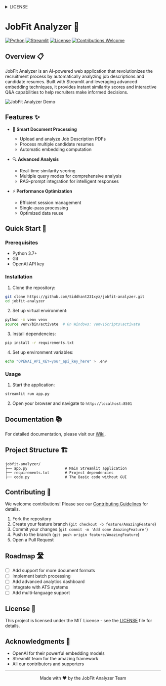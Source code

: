 <details>
<summary>LICENSE</summary>

MIT License

Copyright (c) 2024 JobFit Analyzer

Permission is hereby granted, free of charge, to any person obtaining a copy
of this software and associated documentation files (the "Software"), to deal
in the Software without restriction, including without limitation the rights
to use, copy, modify, merge, publish, distribute, sublicense, and/or sell
copies of the Software, and to permit persons to whom the Software is
furnished to do so, subject to the following conditions:

The above copyright notice and this permission notice shall be included in all
copies or substantial portions of the Software.

THE SOFTWARE IS PROVIDED "AS IS", WITHOUT WARRANTY OF ANY KIND, EXPRESS OR
IMPLIED, INCLUDING BUT NOT LIMITED TO THE WARRANTIES OF MERCHANTABILITY,
FITNESS FOR A PARTICULAR PURPOSE AND NONINFRINGEMENT. IN NO EVENT SHALL THE
AUTHORS OR COPYRIGHT HOLDERS BE LIABLE FOR ANY CLAIM, DAMAGES OR OTHER
LIABILITY, WHETHER IN AN ACTION OF CONTRACT, TORT OR OTHERWISE, ARISING FROM,
OUT OF OR IN CONNECTION WITH THE SOFTWARE OR THE USE OR OTHER DEALINGS IN THE
SOFTWARE.
</details>

# JobFit Analyzer 🎯

[![Python](https://img.shields.io/badge/Python-3.7+-blue.svg)](https://www.python.org/downloads/)
[![Streamlit](https://img.shields.io/badge/Streamlit-1.28+-red.svg)](https://streamlit.io)
[![License](https://img.shields.io/badge/License-MIT-green.svg)](LICENSE)
[![Contributions Welcome](https://img.shields.io/badge/contributions-welcome-brightgreen.svg?style=flat)](CONTRIBUTING.md)

## Overview 📋

JobFit Analyzer is an AI-powered web application that revolutionizes the recruitment process by automatically analyzing job descriptions and candidate resumes. Built with Streamlit and leveraging advanced embedding techniques, it provides instant similarity scores and interactive Q&A capabilities to help recruiters make informed decisions.

![JobFit Analyzer Demo](assets/demo.gif)

## Features ✨

- 📄 **Smart Document Processing**
  - Upload and analyze Job Description PDFs
  - Process multiple candidate resumes
  - Automatic embedding computation

- 🔍 **Advanced Analysis**
  - Real-time similarity scoring
  - Multiple query modes for comprehensive analysis
  - RAG-prompt integration for intelligent responses

- ⚡ **Performance Optimization**
  - Efficient session management
  - Single-pass processing
  - Optimized data reuse

## Quick Start 🚀

### Prerequisites

- Python 3.7+
- Git
- OpenAI API key

### Installation

1. Clone the repository:
```bash
git clone https://github.com/Siddhant231xyz/jobfit-analyzer.git
cd jobfit-analyzer
```

2. Set up virtual environment:
```bash
python -m venv venv
source venv/bin/activate  # On Windows: venv\Scripts\activate
```

3. Install dependencies:
```bash
pip install -r requirements.txt
```

4. Set up environment variables:
```bash
echo "OPENAI_API_KEY=your_api_key_here" > .env
```

### Usage

1. Start the application:
```bash
streamlit run app.py
```

2. Open your browser and navigate to `http://localhost:8501`

## Documentation 📚

For detailed documentation, please visit our [Wiki](../../wiki).

## Project Structure 🏗️

```
jobfit-analyzer/
├── app.py                 # Main Streamlit application
├── requirements.txt       # Project dependencies
├── code.py                # The Basic code without GUI

```

## Contributing 🤝

We welcome contributions! Please see our [Contributing Guidelines](CONTRIBUTING.md) for details.

1. Fork the repository
2. Create your feature branch (`git checkout -b feature/AmazingFeature`)
3. Commit your changes (`git commit -m 'Add some AmazingFeature'`)
4. Push to the branch (`git push origin feature/AmazingFeature`)
5. Open a Pull Request

## Roadmap 🛣️

- [ ] Add support for more document formats
- [ ] Implement batch processing
- [ ] Add advanced analytics dashboard
- [ ] Integrate with ATS systems
- [ ] Add multi-language support

## License 📝

This project is licensed under the MIT License - see the [LICENSE](LICENSE) file for details.

## Acknowledgments 🙏

- OpenAI for their powerful embedding models
- Streamlit team for the amazing framework
- All our contributors and supporters

---

<div align="center">
Made with ❤️ by the JobFit Analyzer Team
</div>
